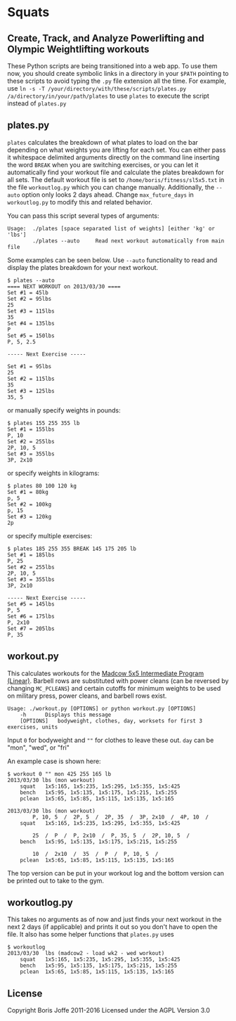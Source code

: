 Squats
=====
Create, Track, and Analyze Powerlifting and Olympic Weightlifting workouts
-----
These Python scripts are being transitioned into a web app. To use them now, you should create symbolic links in a directory in your `$PATH` pointing to these scripts to avoid typing the `.py` file extension all the time. For example, use `ln -s -T /your/directory/with/these/scripts/plates.py /a/directory/in/your/path/plates` to use `plates` to execute the script instead of `plates.py`



plates.py
------
`plates` calculates the breakdown of what plates to load on the bar depending on what weights you are lifting for each set. You can either pass it whitespace delimited arguments directly on the command line inserting the word `BREAK` when you are switching exercises, or you can let it automatically find your workout file and calculate the plates breakdown for all sets. The default workout file is set to `/home/boris/fitness/sl5x5.txt` in the file `workoutlog.py` which you can change manually. Additionally, the `--auto` option only looks 2 days ahead. Change `max_future_days` in `workoutlog.py` to modify this and related behavior.

You can pass this script several types of arguments:

	Usage:	./plates [space separated list of weights] [either 'kg' or 'lbs']
			./plates --auto		Read next workout automatically from main file


Some examples can be seen below. Use `--auto` functionality to read and display the plates breakdown for your next workout.

	$ plates --auto
	==== NEXT WORKOUT on 2013/03/30 ====
	Set #1 = 45lb
	Set #2 = 95lbs
	25
	Set #3 = 115lbs
	35
	Set #4 = 135lbs
	P
	Set #5 = 150lbs
	P, 5, 2.5

	----- Next Exercise -----

	Set #1 = 95lbs
	25
	Set #2 = 115lbs
	35
	Set #3 = 125lbs
	35, 5

or manually specify weights in pounds:

	$ plates 155 255 355 lb
	Set #1 = 155lbs
	P, 10
	Set #2 = 255lbs
	2P, 10, 5
	Set #3 = 355lbs
	3P, 2x10

or specify weights in kilograms:

	$ plates 80 100 120 kg
	Set #1 = 80kg
	p, 5
	Set #2 = 100kg
	p, 15
	Set #3 = 120kg
	2p

or specify multiple exercises:

	$ plates 185 255 355 BREAK 145 175 205 lb
	Set #1 = 185lbs
	P, 25
	Set #2 = 255lbs
	2P, 10, 5
	Set #3 = 355lbs
	3P, 2x10

	----- Next Exercise -----
	Set #5 = 145lbs
	P, 5
	Set #6 = 175lbs
	P, 2x10
	Set #7 = 205lbs
	P, 35


workout.py
---------
This calculates workouts for the [Madcow 5x5 Intermediate Program (Linear)](http://stronglifts.com/madcow/5x5_Program/Linear_5x5.htm). Barbell rows are substituted with power cleans (can be reversed by changing `MC_PCLEANS`) and certain cutoffs for minimum weights to be used on military press, power cleans, and barbell rows exist.


	Usage: ./workout.py [OPTIONS] or python workout.py [OPTIONS]
		-h		Displays this message
		[OPTIONS]	bodyweight, clothes, day, worksets for first 3 exercises, units


Input `0` for bodyweight and `""` for clothes to leave these out. `day` can be "mon", "wed", or "fri"

An example case is shown here:

	$ workout 0 "" mon 425 255 165 lb
	2013/03/30 lbs (mon workout)
		squat	1x5:165, 1x5:235, 1x5:295, 1x5:355, 1x5:425
		bench	1x5:95, 1x5:135, 1x5:175, 1x5:215, 1x5:255
		pclean	1x5:65, 1x5:85, 1x5:115, 1x5:135, 1x5:165

	2013/03/30 lbs (mon workout)
			P, 10, 5  /  2P, 5  /  2P, 35  /  3P, 2x10  /  4P, 10  /
		squat	1x5:165, 1x5:235, 1x5:295, 1x5:355, 1x5:425

			25  /  P  /  P, 2x10  /  P, 35, 5  /  2P, 10, 5  /
		bench	1x5:95, 1x5:135, 1x5:175, 1x5:215, 1x5:255

			10  /  2x10  /  35  /  P  /  P, 10, 5  /
		pclean	1x5:65, 1x5:85, 1x5:115, 1x5:135, 1x5:165


The top version can be put in your workout log and the bottom version can be printed out to take to the gym.


workoutlog.py
------------
This takes no arguments as of now and just finds your next workout in the next 2 days (if applicable) and prints it out so you don't have to open the file. It also has some helper functions that `plates.py` uses

	$ workoutlog
	2013/03/30	lbs (madcow2 - load wk2 - wed workout)
		squat	1x5:165, 1x5:235, 1x5:295, 1x5:355, 1x5:425
		bench	1x5:95, 1x5:135, 1x5:175, 1x5:215, 1x5:255
		pclean	1x5:65, 1x5:85, 1x5:115, 1x5:135, 1x5:165

License
-------
Copyright Boris Joffe 2011-2016 
Licensed under the AGPL Version 3.0
